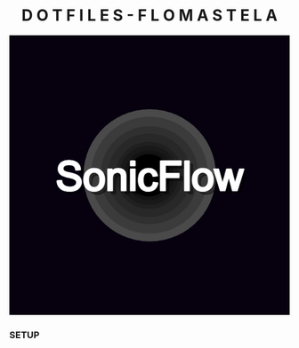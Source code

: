 <h1 align="center"> D O T F I L E S  -  F L O M A S T E L A </h1>
<p align="center"> <img src="Design System/Album Cover Art.jpg"/> </p>

### SETUP
